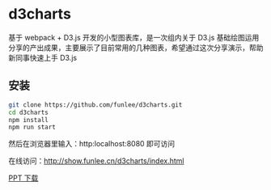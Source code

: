 d3charts
==========
基于 webpack + D3.js 开发的小型图表库，是一次组内关于 D3.js 基础绘图运用分享的产出成果，主要展示了目前常用的几种图表，希望通过这次分享演示，帮助新同事快速上手 D3.js

安装
----
```bash
git clone https://github.com/funlee/d3charts.git
cd d3charts
npm install
npm run start
```
然后在浏览器里输入：http:localhost:8080 即可访问

在线访问：http://show.funlee.cn/d3charts/index.html

[ PPT 下载](https://raw.github.com/showmine/showmine.github.io/tree/master/data/d3charts.pptx "d3charts")



